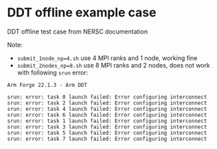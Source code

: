 # DDT offline example case
DDT offline test case from NERSC documentation

Note:
- `submit_1node_np=4.sh` use 4 MPI ranks and 1 node, working fine
- `submit_2nodes_np=8.sh` use 8 MPI ranks and 2 nodes, does not work with following `srun` error:
```
Arm Forge 22.1.3 - Arm DDT                                                      
                                                                                   
srun: error: task 0 launch failed: Error configuring interconnect                  
srun: error: task 2 launch failed: Error configuring interconnect               
srun: error: task 4 launch failed: Error configuring interconnect               
srun: error: task 6 launch failed: Error configuring interconnect               
srun: error: task 1 launch failed: Error configuring interconnect               
srun: error: task 3 launch failed: Error configuring interconnect               
srun: error: task 5 launch failed: Error configuring interconnect               
srun: error: task 7 launch failed: Error configuring interconnect  
``` 
